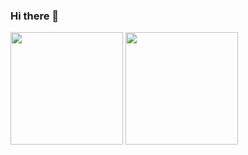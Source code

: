 ### Hi there 👋

<div>
  <a href="https://github.com/rema77/github-readme-stats">

  <img height="180em" src="https://github-readme-stats.vercel.app/api?username=rema77&show_icons=true&theme=theme=gotham&include_all_commits=true&count_private=true"></a>
  <img height="180em" src="https://github-readme-stats.vercel.app/api/top-langs/?username=rema77&layout-compac=compact&langs_count=16&theme=theme=gotham">
</div>

<!--
**rema77/rema77** is a ✨ _special_ ✨ repository because its `README.md` (this file) appears on your GitHub profile.

Here are some ideas to get you started:

- 🔭 I’m currently working on ...
- 🌱 I’m currently learning ...
- 👯 I’m looking to collaborate on ...
- 🤔 I’m looking for help with ...
- 💬 Ask me about ...
- 📫 How to reach me: ...
- 😄 Pronouns: ...
- ⚡ Fun fact: ...
-->
